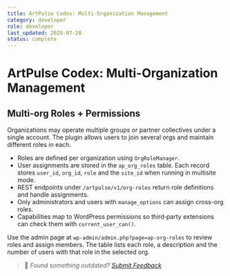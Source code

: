 ```yaml
---
title: ArtPulse Codex: Multi-Organization Management
category: developer
role: developer
last_updated: 2025-07-20
status: complete
---
```

# ArtPulse Codex: Multi-Organization Management

## Multi-org Roles + Permissions

Organizations may operate multiple groups or partner collectives under a single account. The plugin allows users to join several orgs and maintain different roles in each.

- Roles are defined per organization using `OrgRoleManager`.
- User assignments are stored in the `ap_org_roles` table. Each record stores `user_id`, `org_id`, `role` and the `site_id` when running in multisite mode.
- REST endpoints under `/artpulse/v1/org-roles` return role definitions and handle assignments.
- Only administrators and users with `manage_options` can assign cross-org roles.
- Capabilities map to WordPress permissions so third‑party extensions can check them with `current_user_can()`.

Use the admin page at `wp-admin/admin.php?page=ap-org-roles` to review roles and assign members. The table lists each role, a description and the number of users with that role in the selected org.

> 💬 *Found something outdated? [Submit Feedback](feedback.md)*
